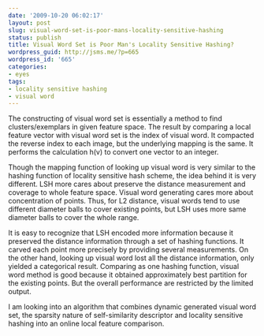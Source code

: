 ```yaml
---
date: '2009-10-20 06:02:17'
layout: post
slug: visual-word-set-is-poor-mans-locality-sensitive-hashing
status: publish
title: Visual Word Set is Poor Man's Locality Sensitive Hashing?
wordpress_guid: http://jsms.me/?p=665
wordpress_id: '665'
categories:
- eyes
tags:
- locality sensitive hashing
- visual word
---
```


The constructing of visual word set is essentially a method to find clusters/exemplars in given feature space. The result by comparing a local feature vector with visual word set is the index of visual word. It compacted the reverse index to each image, but the underlying mapping is the same. It performs the calculation h(v) to convert one vector to an integer.

Though the mapping function of looking up visual word is very similar to the hashing function of locality sensitive hash scheme, the idea behind it is very different. LSH more cares about preserve the distance measurement and coverage to whole feature space. Visual word generating cares more about concentration of points. Thus, for L2 distance, visual words tend to use different diameter balls to cover existing points, but LSH uses more same diameter balls to cover the whole range.

It is easy to recognize that LSH encoded more information because it preserved the distance information through a set of hashing functions. It carved each point more precisely by providing several measurements. On the other hand, looking up visual word lost all the distance information, only yielded a categorical result. Comparing as one hashing function, visual word method is good because it obtained approximately best partition for the existing points. But the overall performance are restricted by the limited output.

I am looking into an algorithm that combines dynamic generated visual word set, the sparsity nature of self-similarity descriptor and locality sensitive hashing into an online local feature comparison.

